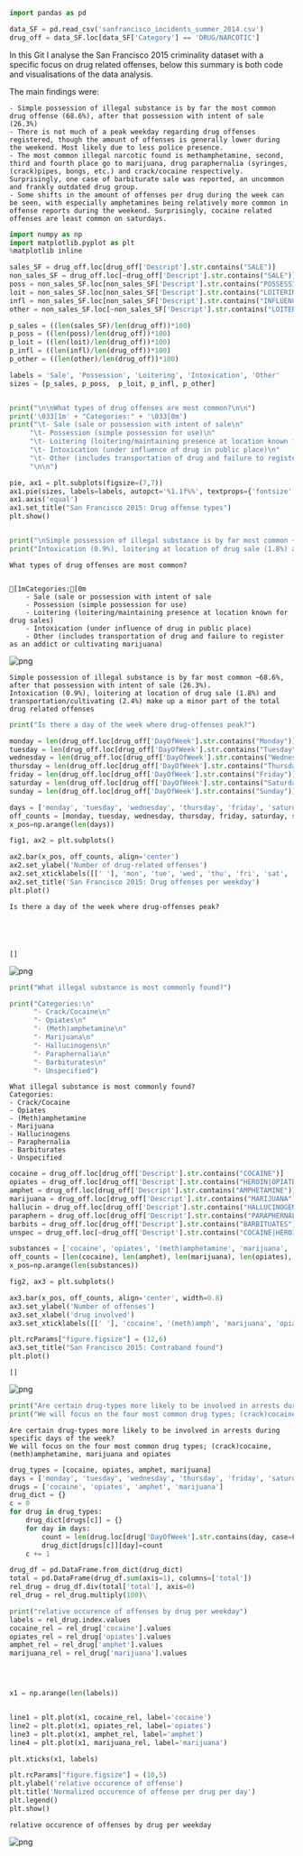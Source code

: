 ```python
import pandas as pd

data_SF = pd.read_csv('sanfrancisco_incidents_summer_2014.csv')
drug_off = data_SF.loc[data_SF['Category'] == 'DRUG/NARCOTIC']

```

In this Git I analyse the San Francisco 2015 criminality dataset with a specific focus on drug related offenses, below this summary is both code and visualisations of the data analysis. 


The main findings were:

    - Simple possession of illegal substance is by far the most common drug offense (68.6%), after that possession with intent of sale (26.3%)
    - There is not much of a peak weekday regarding drug offenses registered, though the amount of offenses is generally lower during the weekend. Most likely due to less police presence.
    - The most common illegal narcotic found is methamphetamine, second, third and fourth place go to marijuana, drug paraphernalia (syringes, (crack)pipes, bongs, etc.) and crack/cocaine respectively. Surprisingly, one case of barbiturate sale was reported, an uncommon and frankly outdated drug group.
    - Some shifts in the amount of offenses per drug during the week can be seen, with especially amphetamines being relatively more common in offense reports during the weekend. Surprisingly, cocaine related offenses are least common on saturdays. 


```python
import numpy as np
import matplotlib.pyplot as plt
%matplotlib inline

sales_SF = drug_off.loc[drug_off['Descript'].str.contains("SALE")]
non_sales_SF = drug_off.loc[~drug_off['Descript'].str.contains("SALE")]
poss = non_sales_SF.loc[non_sales_SF['Descript'].str.contains("POSSESSION")]
loit = non_sales_SF.loc[non_sales_SF['Descript'].str.contains("LOITERIN|MAINTAINING")]
infl = non_sales_SF.loc[non_sales_SF['Descript'].str.contains("INFLUENCE")]
other = non_sales_SF.loc[~non_sales_SF['Descript'].str.contains("LOITERING|POSSESSION|MAINTAINING|INFLUENCE")]

p_sales = ((len(sales_SF)/len(drug_off))*100)
p_poss = ((len(poss)/len(drug_off))*100)
p_loit = ((len(loit)/len(drug_off))*100)
p_infl = ((len(infl)/len(drug_off))*100)
p_other = ((len(other)/len(drug_off))*100)

labels = 'Sale', 'Possession', 'Loitering', 'Intoxication', 'Other'
sizes = [p_sales, p_poss,  p_loit, p_infl, p_other]



```


```python
print("\n\nWhat types of drug offenses are most common?\n\n")
print('\033[1m' + "Categories:" + '\033[0m')
print("\t- Sale (sale or possession with intent of sale\n"
     "\t- Possession (simple possession for use)\n"
     "\t- Loitering (loitering/maintaining presence at location known for drug sales)\n"
     "\t- Intoxication (under influence of drug in public place)\n"
     "\t- Other (includes transportation of drug and failure to register as an addict or cultivating marijuana)"
     "\n\n")

pie, ax1 = plt.subplots(figsize=(7,7))
ax1.pie(sizes, labels=labels, autopct='%1.1f%%', textprops={'fontsize': 11}, rotatelabels=True)
ax1.axis('equal')
ax1.set_title("San Francisco 2015: Drug offense types")
plt.show()


print("\nSimple possession of illegal substance is by far most common ~68.6%, after that possession with intent of sale (26.3%).")
print("Intoxication (0.9%), loitering at location of drug sale (1.8%) and transportation/cultivating (2.4%) make up a minor part of the total drug related offenses")
```

    
    
    What types of drug offenses are most common?
    
    
    [1mCategories:[0m
    	- Sale (sale or possession with intent of sale
    	- Possession (simple possession for use)
    	- Loitering (loitering/maintaining presence at location known for drug sales)
    	- Intoxication (under influence of drug in public place)
    	- Other (includes transportation of drug and failure to register as an addict or cultivating marijuana)
    
    



![png](output_3_1.png)


    
    Simple possession of illegal substance is by far most common ~68.6%, after that possession with intent of sale (26.3%).
    Intoxication (0.9%), loitering at location of drug sale (1.8%) and transportation/cultivating (2.4%) make up a minor part of the total drug related offenses



```python
print("Is there a day of the week where drug-offenses peak?")

monday = len(drug_off.loc[drug_off['DayOfWeek'].str.contains("Monday")])
tuesday = len(drug_off.loc[drug_off['DayOfWeek'].str.contains("Tuesday")])
wednesday = len(drug_off.loc[drug_off['DayOfWeek'].str.contains("Wednesday")])
thursday = len(drug_off.loc[drug_off['DayOfWeek'].str.contains("Thursday")])
friday = len(drug_off.loc[drug_off['DayOfWeek'].str.contains("Friday")])
saturday = len(drug_off.loc[drug_off['DayOfWeek'].str.contains("Saturday")])
sunday = len(drug_off.loc[drug_off['DayOfWeek'].str.contains("Sunday")])

days = ['monday', 'tuesday', 'wednesday', 'thursday', 'friday', 'saturday', 'sunday']
off_counts = [monday, tuesday, wednesday, thursday, friday, saturday, sunday]
x_pos=np.arange(len(days))

fig1, ax2 = plt.subplots()

ax2.bar(x_pos, off_counts, align='center')
ax2.set_ylabel('Number of drug-related offenses')
ax2.set_xticklabels([[' '], 'mon', 'tue', 'wed', 'thu', 'fri', 'sat', 'sun'])
ax2.set_title('San Francisco 2015: Drug offenses per weekday')
plt.plot()
```

    Is there a day of the week where drug-offenses peak?





    []




![png](output_4_2.png)



```python
print("What illegal substance is most commonly found?")

print("Categories:\n"
      "- Crack/Cocaine\n"
      "- Opiates\n"
      "- (Meth)amphetamine\n"
      "- Marijuana\n"
      "- Hallucinogens\n"
      "- Paraphernalia\n"
      "- Barbiturates\n"
      "- Unspecified")
```

    What illegal substance is most commonly found?
    Categories:
    - Crack/Cocaine
    - Opiates
    - (Meth)amphetamine
    - Marijuana
    - Hallucinogens
    - Paraphernalia
    - Barbiturates
    - Unspecified



```python
cocaine = drug_off.loc[drug_off['Descript'].str.contains("COCAINE")]
opiates = drug_off.loc[drug_off['Descript'].str.contains("HEROIN|OPIATES|METHADONE|OPIUM")]
amphet = drug_off.loc[drug_off['Descript'].str.contains("AMPHETAMINE")]
marijuana = drug_off.loc[drug_off['Descript'].str.contains("MARIJUANA")]
hallucin = drug_off.loc[drug_off['Descript'].str.contains("HALLUCINOGEN")]
paraphern = drug_off.loc[drug_off['Descript'].str.contains("PARAPHERNALIA")]
barbits = drug_off.loc[drug_off['Descript'].str.contains("BARBITUATES")]
unspec = drug_off.loc[~drug_off['Descript'].str.contains("COCAINE|HEROIN|OPIATES|METHADONE|OPIUM|AMPHETAMINE|MARIJUANA|HALLUCINOGEN|PARAPHERNALIA|BARBITUATES")]
```


```python
substances = ['cocaine', 'opiates', '(meth)amphetamine', 'marijuana', 'hallucinogenics', 'paraphernalia', 'barbiturates', 'unspecified']
off_counts = [len(cocaine), len(amphet), len(marijuana), len(opiates), len(hallucin), len(barbits), len(paraphern), len(unspec)]
x_pos=np.arange(len(substances))

fig2, ax3 = plt.subplots()

ax3.bar(x_pos, off_counts, align='center', width=0.8)
ax3.set_ylabel('Number of offenses')
ax3.set_xlabel('drug involved')
ax3.set_xticklabels([[' '], 'cocaine', '(meth)amph', 'marijuana', 'opiates', 'hallucinogens', 'barbits', 'paraphern', 'unspecified'])

plt.rcParams["figure.figsize"] = (12,6)
ax3.set_title("San Francisco 2015: Contraband found")
plt.plot()
```




    []




![png](output_7_1.png)



```python
print("Are certain drug-types more likely to be involved in arrests during specific days of the week?")
print("We will focus on the four most common drug types; (crack)cocaine, (meth)amphetamine, marijuana and opiates")
```

    Are certain drug-types more likely to be involved in arrests during specific days of the week?
    We will focus on the four most common drug types; (crack)cocaine, (meth)amphetamine, marijuana and opiates



```python
drug_types = [cocaine, opiates, amphet, marijuana]
days = ['monday', 'tuesday', 'wednesday', 'thursday', 'friday', 'saturday', 'sunday']
drugs = ['cocaine', 'opiates', 'amphet', 'marijuana']
drug_dict = {}
c = 0 
for drug in drug_types:
    drug_dict[drugs[c]] = {}
    for day in days:
        count = len(drug.loc[drug['DayOfWeek'].str.contains(day, case=False)])
        drug_dict[drugs[c]][day]=count
    c += 1

drug_df = pd.DataFrame.from_dict(drug_dict)
total = pd.DataFrame(drug_df.sum(axis=1), columns=['total'])
rel_drug = drug_df.div(total['total'], axis=0)
rel_drug = rel_drug.multiply(100)\
```


```python
print("relative occurence of offenses by drug per weekday")
labels = rel_drug.index.values
cocaine_rel = rel_drug['cocaine'].values
opiates_rel = rel_drug['opiates'].values
amphet_rel = rel_drug['amphet'].values
marijuana_rel = rel_drug['marijuana'].values




x1 = np.arange(len(labels))


line1 = plt.plot(x1, cocaine_rel, label='cocaine')
line2 = plt.plot(x1, opiates_rel, label='opiates')
line3 = plt.plot(x1, amphet_rel, label='amphet')
line4 = plt.plot(x1, marijuana_rel, label='marijuana')

plt.xticks(x1, labels)

plt.rcParams["figure.figsize"] = (10,5)
plt.ylabel('relative occurence of offense')
plt.title('Normalized occurence of offense per drug per day')
plt.legend()
plt.show()
```

    relative occurence of offenses by drug per weekday



![png](output_10_1.png)



```python

```
